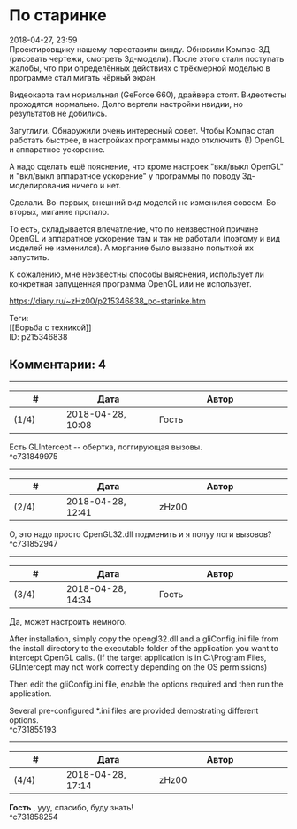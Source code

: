По старинке
===========

  
2018-04-27, 23:59  
 Проектировщику нашему переставили винду. Обновили Компас-3Д (рисовать чертежи, смотреть 3д-модели). После этого стали поступать жалобы, что при определённых действиях с трёхмерной моделью в программе стал мигать чёрный экран.   
   
 Видеокарта там нормальная (GeForce 660), драйвера стоят. Видеотесты проходятся нормально. Долго вертели настройки нвидии, но результатов не добились.   
   
 Загуглили. Обнаружили очень интересный совет. Чтобы Компас стал работать быстрее, в настройках программы надо отключить (!) OpenGL и аппаратное ускорение.   
   
 А надо сделать ещё пояснение, что кроме настроек "вкл/выкл OpenGL" и "вкл/выкл аппаратное ускорение" у программы по поводу 3д-моделирования ничего и нет.   
   
 Сделали. Во-первых, внешний вид моделей не изменился совсем. Во-вторых, мигание пропало.   
   
 То есть, складывается впечатление, что по неизвестной причине OpenGL и аппаратное ускорение там и так не работали (поэтому и вид моделей не изменился). А моргание было вызвано попыткой их запустить.   
   
 К сожалению, мне неизвестны способы выяснения, использует ли конкретная запущенная программа OpenGL или не использует.   
  
<https://diary.ru/~zHz00/p215346838_po-starinke.htm>  
  
Теги:  
[[Борьба с техникой]]  
ID: p215346838  


Комментарии: 4
--------------

  


---



|         #         |              Дата              |                     Автор                     |           ID           |
| --- | --- | --- | --- |
| (1/4) | 2018-04-28, 10:08 | Гость | c731849975 |

  
 Есть GLIntercept -- обертка, логгирующая вызовы.   
 ^c731849975

---



|         #         |              Дата              |                     Автор                     |           ID           |
| --- | --- | --- | --- |
| (2/4) | 2018-04-28, 12:41 | zHz00 | c731852947 |

  
 О, это надо просто OpenGL32.dll подменить и я полуу логи вызовов?   
 ^c731852947

---



|         #         |              Дата              |                     Автор                     |           ID           |
| --- | --- | --- | --- |
| (3/4) | 2018-04-28, 14:34 | Гость | c731855193 |

  
 Да, может настроить немного.   
    
 After installation, simply copy the opengl32.dll and a gliConfig.ini file from   
 the install directory to the executable folder of the application you want to   
 intercept OpenGL calls. (If the target application is in C:\Program Files\,   
 GLIntercept may not work correctly depending on the OS permissions)   
   
 Then edit the gliConfig.ini file, enable the options required and then run the   
 application.   
   
 Several pre-configured \*.ini files are provided demostrating different options.    
 ^c731855193

---



|         #         |              Дата              |                     Автор                     |           ID           |
| --- | --- | --- | --- |
| (4/4) | 2018-04-28, 17:14 | zHz00 | c731858254 |

  
  **Гость**  , ууу, спасибо, буду знать!   
 ^c731858254